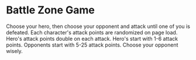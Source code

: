 # Battle Zone Game
Choose your hero, then choose your opponent and attack until one of you is defeated.
Each character's attack points are randomized on page load.
Hero's attack points double on each attack.
Hero's start with 1-6 attack points.
Opponents start with 5-25 attack points.
Choose your opponent wisely. 
